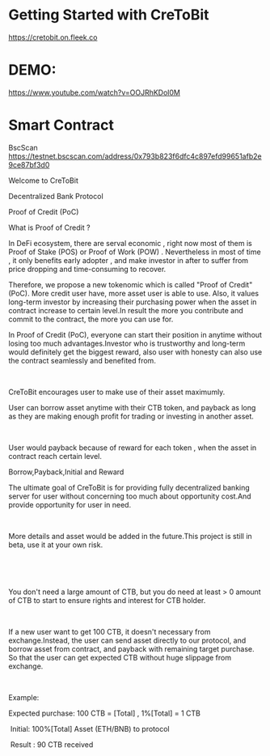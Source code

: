 # Getting Started with CreToBit


https://cretobit.on.fleek.co


# DEMO:

https://www.youtube.com/watch?v=OOJRhKDol0M


# Smart Contract

BscScan 
https://testnet.bscscan.com/address/0x793b823f6dfc4c897efd99651afb2e9ce87bf3d0


















Welcome to CreToBit

Decentralized Bank Protocol

Proof of Credit (PoC)

What is Proof of Credit ?

 

In DeFi ecosystem, there are serval economic , right now most of them is Proof of Stake (POS) or Proof of Work (POW) . Nevertheless in most of time , it only benefits early adopter , and make investor in after to suffer from price dropping and time-consuming to recover.

Therefore, we propose a new tokenomic which is called "Proof of Credit" (PoC). More credit user have, more asset user is able to use. Also, it values long-term investor by increasing their purchasing power when the asset in contract increase to certain level.In result the more you contribute and commit to the contract, the more you can use for.

In Proof of Credit (PoC), everyone can start their position in anytime without losing too much advantages.Investor who is trustworthy and long-term would definitely get the biggest reward, also user with honesty can also use the contract seamlessly and benefited from.

​

CreToBit encourages user to make use of their asset maximumly. 
​

User can borrow asset anytime with their CTB token, and payback as long as they are making enough profit for trading or investing in another asset.

​

User would payback because of reward for each token , when the asset in contract reach certain level.

Borrow,Payback,Initial and Reward
​

The ultimate goal of CreToBit is for providing fully decentralized banking server for user without concerning too much about opportunity cost.And provide opportunity for user in need.

​

More details and asset would be added in the future.This project is still in beta, use it at your own risk.

​

​

You don't need a large amount of CTB, but you do need at least > 0 amount of CTB to start to ensure rights and interest for CTB holder.

​


If a new user want to get 100 CTB, it doesn't necessary from exchange.Instead, the user can send asset directly to our protocol, and borrow asset from contract, and payback with remaining target purchase. So that the user can get expected CTB without huge slippage from exchange.

​

Example:
​

Expected purchase: 100 CTB = [Total] , 1%[Total] = 1 CTB

​
Initial: 100%[Total] Asset (ETH/BNB) to protocol


​
Result : 90 CTB received
